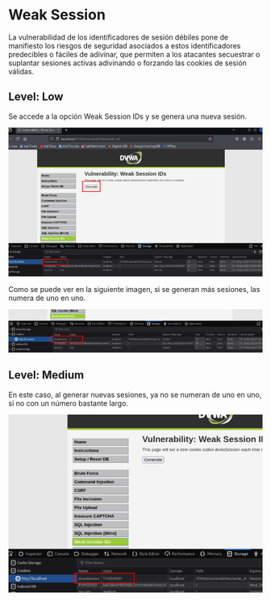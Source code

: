 # Weak Session
La vulnerabilidad de los identificadores de sesión débiles pone de manifiesto los riesgos de seguridad asociados a estos identificadores predecibles o fáciles de adivinar,
que permiten a los atacantes secuestrar o suplantar sesiones activas adivinando o forzando las cookies de sesión válidas.

## Level: Low

Se accede a la opción Weak Session IDs y se genera una nueva sesión.

![Genera sesión](https://github.com/PPS11148274/apache_hardening/blob/main/DVWA/weak_session/asset/genera_sesion.png)

Como se puede ver en la siguiente imagen, si se generan más sesiones, las numera de uno en uno.

![Neva sesión](https://github.com/PPS11148274/apache_hardening/blob/main/DVWA/weak_session/asset/nueva_sesion.png)

## Level: Medium

En este caso, al generar nuevas sesiones, ya no se numeran de uno en uno, si no con un número bastante largo.

![Nueva sesion](https://github.com/PPS11148274/apache_hardening/blob/main/DVWA/weak_session/asset/gnera_medium_1.png)
